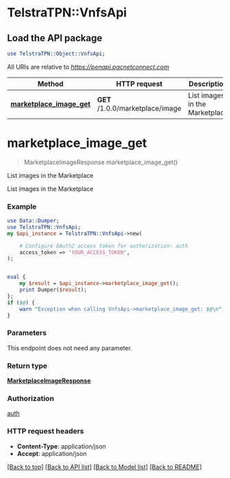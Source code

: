 # TelstraTPN::VnfsApi

## Load the API package
```perl
use TelstraTPN::Object::VnfsApi;
```

All URIs are relative to *https://penapi.pacnetconnect.com*

Method | HTTP request | Description
------------- | ------------- | -------------
[**marketplace_image_get**](VnfsApi.md#marketplace_image_get) | **GET** /1.0.0/marketplace/image | List images in the Marketplace


# **marketplace_image_get**
> MarketplaceImageResponse marketplace_image_get()

List images in the Marketplace

List images in the Marketplace

### Example 
```perl
use Data::Dumper;
use TelstraTPN::VnfsApi;
my $api_instance = TelstraTPN::VnfsApi->new(

    # Configure OAuth2 access token for authorization: auth
    access_token => 'YOUR_ACCESS_TOKEN',
);


eval { 
    my $result = $api_instance->marketplace_image_get();
    print Dumper($result);
};
if ($@) {
    warn "Exception when calling VnfsApi->marketplace_image_get: $@\n";
}
```

### Parameters
This endpoint does not need any parameter.

### Return type

[**MarketplaceImageResponse**](MarketplaceImageResponse.md)

### Authorization

[auth](../README.md#auth)

### HTTP request headers

 - **Content-Type**: application/json
 - **Accept**: application/json

[[Back to top]](#) [[Back to API list]](../README.md#documentation-for-api-endpoints) [[Back to Model list]](../README.md#documentation-for-models) [[Back to README]](../README.md)

